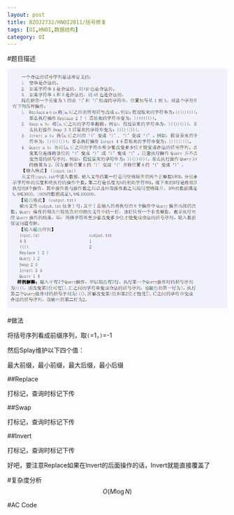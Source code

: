```yaml
---
layout: post
title: BZOJ2732/HNOI2011/括号修复
tags: [OI,HNOI,数据结构]
category: OI
---
```


#题目描述

![](/images/oi/bzoj/2329.jpg)

#做法

将括号序列看成前缀序列，取`(`=1，`)`=-1

然后Splay维护以下四个值：

最大前缀，最小前缀，最大后缀，最小后缀

##Replace

打标记，查询时标记下传

##Swap

打标记，查询时标记下传

##Invert

打标记，查询时标记下传

好吧，要注意Replace如果在Invert的后面操作的话，Invert就能直接覆盖了

#复杂度分析
$$O(M\log N)$$

#AC Code

<script src="https://gist.github.com/erjiaqing/10233779.js"></script>



